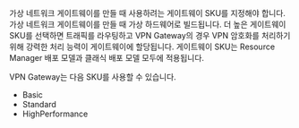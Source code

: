 가상 네트워크 게이트웨이를 만들 때 사용하려는 게이트웨이 SKU를 지정해야 합니다. 가상 네트워크 게이트웨이를 만들 때 가상 하드웨어로 빌드됩니다. 더 높은 게이트웨이 SKU를 선택하면 트래픽를 라우팅하고 VPN Gateway의 경우 VPN 암호화를 처리하기 위해 강력한 처리 능력이 게이트웨이에 할당됩니다. 게이트웨이 SKU는 Resource Manager 배포 모델과 클래식 배포 모델 모두에 적용됩니다.

VPN Gateway는 다음 SKU를 사용할 수 있습니다.

- Basic
- Standard
- HighPerformance

<!---HONumber=AcomDC_0921_2016-->